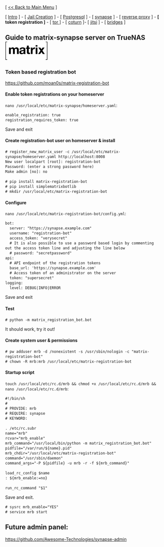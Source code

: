 [ [<< Back to Main Menu](https://github.com/seth586/guides/blob/master/README.md) ]

[ [Intro](README.md) ] - [ [Jail Creation](1_jail.md) ] - [ [Postgresql](2_postgresql.md) ] - [ [synapse](3_synapse.md) ] - [ [reverse proxy](4_nginx.md) ] - **[ token registration ]** - [ [tor ](6_tor.md)] - [ [coturn](7_coturn.md) ]- [ [jitsi](8_jitsi.md) ] - [ [bridges](9_bridges.md) ]

## Guide to matrix-synapse server on TrueNAS ![BSDBTC60.png](images/matrix60.png)

### Token based registration bot
https://github.com/moan0s/matrix-registration-bot

#### Enable token registrations on your homeserver
`nano /usr/local/etc/matrix-synapse/homeserver.yaml`:
```
enable_registration: true
registration_requires_token: true
```
Save and exit

#### Create registration-bot user on homeserver & install
```
# register_new_matrix_user -c /usr/local/etc/matrix-synapse/homeserver.yaml http://localhost:8008
New user localpart [root]: registration-bot
Password: (enter a strong password here)
Make admin [no]: no

# pip install matrix-registration-bot
# pip install simplematrixbotlib
# mkdir /usr/local/etc/matrix-registration-bot
```
#### Configure
`nano /usr/local/etc/matrix-registration-bot/config.yml`:
```
bot:
  server: "https://synapse.example.com"
  username: "registration-bot"
  access_token: "verysecret"
  # It is also possible to use a password based login by commenting out the access token line and adjusting the line below
  # password: "secretpassword" 
api:
  # API endpoint of the registration tokens
  base_url: 'https://synapse.example.com'
  # Access token of an administrator on the server
  token: "supersecret"
logging:
  level: DEBUG|INFO|ERROR
```
Save and exit

#### Test 
```
# python -m matrix_registration_bot.bot
```
It should work, try it out!

#### Create system user & permissions
```
# pw adduser mrb -d /nonexistent -s /usr/sbin/nologin -c "matrix-registration-bot"
# chown -R mrb:mrb /usr/local/etc/matrix-registration-bot
```

#### Startup script
`touch /usr/local/etc/rc.d/mrb && chmod +x /usr/local/etc/rc.d/mrb && nano /usr/local/etc/rc.d/mrb`:
```
#!/bin/sh
#
# PROVIDE: mrb
# REQUIRE: synapse
# KEYWORD:

. /etc/rc.subr
name="mrb"
rcvar="mrb_enable"
mrb_command="/usr/local/bin/python -m matrix_registration_bot.bot"
pidfile="/var/run/${name}.pid"
mrb_chdir="/usr/local/etc/matrix-registration-bot"
command="/usr/sbin/daemon"
command_args="-P ${pidfile} -u mrb -r -f ${mrb_command}"

load_rc_config $name
: ${mrb_enable:=no}

run_rc_command "$1"
```
Save and exit.

```
# sysrc mrb_enable="YES"
# service mrb start
```

## Future admin panel:
https://github.com/Awesome-Technologies/synapse-admin
